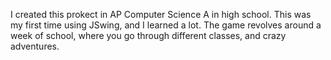 I created this prokect in AP Computer Science A in high school. This was my first time using JSwing, and I learned a lot.
The game revolves around a week of school, where you go through different classes, and crazy adventures.
